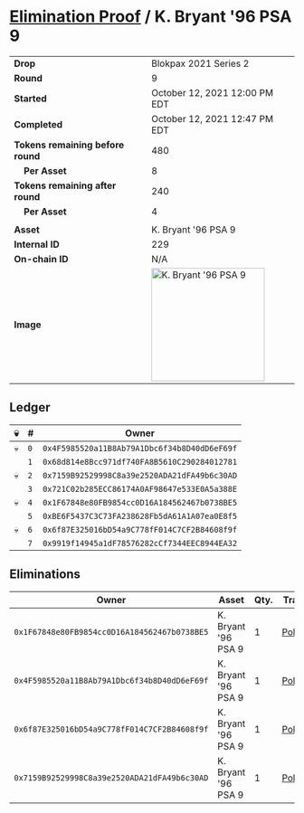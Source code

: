 # [Elimination Proof](./readme.md) / K. Bryant &#039;96 PSA 9

|||
|---|---|
| **Drop** | Blokpax 2021 Series 2 |
| **Round** | 9 |
| **Started** | October 12, 2021 12:00 PM EDT |
| **Completed** | October 12, 2021 12:47 PM EDT |
| **Tokens remaining before round** | 480 |
| **&nbsp;&nbsp;&nbsp;&nbsp;Per Asset** | 8 |
| **Tokens remaining after round** | 240 |
| **&nbsp;&nbsp;&nbsp;&nbsp;Per Asset** | 4 |
| | |
| **Asset** | K. Bryant &#039;96 PSA 9 |
| **Internal ID** | 229 |
| **On-chain ID** | N/A |
| **Image** | <img src="https://tcdn.blokpax.com/9484ebfa-63c6-4b6f-b503-4ba5fea0f31f/8f29fdf6a726cde542739d7d86cf784aa3be966b4cb07f75dd2ff8c770a45c04.jpg" height="200" alt="K. Bryant &#039;96 PSA 9" /> |

## Ledger

| 💀 | # | Owner |
| --- | --- | --- |
| 💀 | `0` | `0x4F5985520a11B8Ab79A1Dbc6f34b8D40dD6eF69f` |
|  | `1` | `0x68d814e8Bcc971df740FA8B5610C290284012781` |
| 💀 | `2` | `0x7159B92529998C8a39e2520ADA21dFA49b6c30AD` |
|  | `3` | `0x721C02b285ECC86174A0AF98647e533E0A5a388E` |
| 💀 | `4` | `0x1F67848e80FB9854cc0D16A184562467b0738BE5` |
|  | `5` | `0xBE6F5437C3C73FA238628Fb5dA61A1A07ea0E8f5` |
| 💀 | `6` | `0x6f87E325016bD54a9C778fF014C7CF2B84608f9f` |
|  | `7` | `0x9919f14945a1dF78576282cCf7344EEC8944EA32` |


## Eliminations

| Owner | Asset | Qty. | Transaction |
| --- | --- | --- | --- |
| `0x1F67848e80FB9854cc0D16A184562467b0738BE5` | K. Bryant '96 PSA 9 | 1 | [Polygonscan](https://polygonscan.com/tx/0x06f9f0549f6f5bc5399029d68adca5155bf792284544c4e6dcb0eaafa892e4e9) |
| `0x4F5985520a11B8Ab79A1Dbc6f34b8D40dD6eF69f` | K. Bryant '96 PSA 9 | 1 | [Polygonscan](https://polygonscan.com/tx/0x97f5ec4b302e31d74c9325737d06a7bce0cb9cd729b45cf2dc03dadd82920779) |
| `0x6f87E325016bD54a9C778fF014C7CF2B84608f9f` | K. Bryant '96 PSA 9 | 1 | [Polygonscan](https://polygonscan.com/tx/0x6aae3f59a19d22dcc666fae0c4e4027ad31c2c4f7488e40b6130a688f452901d) |
| `0x7159B92529998C8a39e2520ADA21dFA49b6c30AD` | K. Bryant '96 PSA 9 | 1 | [Polygonscan](https://polygonscan.com/tx/0x82e2665a36db33de79997a75081cf921a8cb3328b9ea568388e668ab600ecdfa) |
